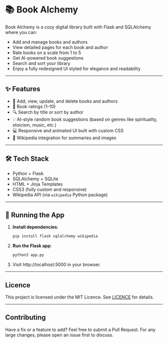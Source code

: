 # 📚 Book Alchemy

Book Alchemy is a cozy digital library built with Flask and SQLAlchemy where you can:

- Add and manage books and authors
- View detailed pages for each book and author
- Rate books on a scale from 1 to 5
- Get AI-powered book suggestions
- Search and sort your library
- Enjoy a fully redesigned UI styled for elegance and readability

---

## ✨ Features

- 📖 Add, view, update, and delete books and authors
- 🌟 Book ratings (1–10)
- 🔍 Search by title or sort by author
- 💡 AI-style random book suggestions (based on genres like spirituality, stoicism, music, etc.)
- 💻 Responsive and animated UI built with custom CSS
- 🔗 Wikipedia integration for summaries and images

---

## 🛠 Tech Stack

- Python + Flask
- SQLAlchemy + SQLite
- HTML + Jinja Templates
- CSS3 (fully custom and responsive)
- Wikipedia API (via `wikipedia` Python package)

---

## 🚀 Running the App

1. **Install dependencies**:
   ```bash
   pip install flask sqlalchemy wikipedia

2. **Run the Flask app**:
   ```bash
   python3 app.py

3. Visit http://localhost:5000 in your browser.

---

## Licence
This project is licensed under the MIT Licence. 
See [LICENCE](LICENCE) for details.

---

## Contributing
Have a fix or a feature to add? Feel free to submit a Pull Request. 
For any large changes, please open an issue first to discuss.